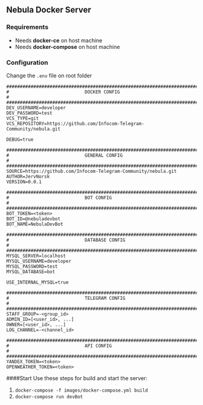 Nebula Docker Server
---

### Requirements
* Needs __docker-ce__ on host machine
* Needs __docker-compose__ on host machine

### Configuration
Change the `.env` file on root folder

```properties
#########################################################################
#                            DOCKER CONFIG                              #
#########################################################################
DEV_USERNAME=developer
DEV_PASSWORD=test
VCS_TYPE=git
VCS_REPOSITORY=https://github.com/Infocom-Telegram-Community/nebula.git

DEBUG=true

#########################################################################
#                            GENERAL CONFIG                             #
#########################################################################
SOURCE=https://github.com/Infocom-Telegram-Community/nebula.git
AUTHOR=JervNorsk
VERSION=0.0.1

#########################################################################
#                            BOT CONFIG                                 #
#########################################################################
BOT_TOKEN=<token>
BOT_ID=@nebuladevbot
BOT_NAME=NebulaDevBot

#########################################################################
#                            DATABASE CONFIG                            #
#########################################################################
MYSQL_SERVER=localhost
MYSQL_USERNAME=developer
MYSQL_PASSWORD=test
MYSQL_DATABASE=bot

USE_INTERNAL_MYSQL=true

#########################################################################
#                            TELEGRAM CONFIG                            #
#########################################################################
STAFF_GROUP=-<group_id>
ADMIN_ID=[<user_id>, ...]
OWNER=[<user_id>, ...]
LOG_CHANNEL=-<channel_id>

#########################################################################
#                            API CONFIG                                 #
#########################################################################
YANDEX_TOKEN=<token>
OPENWEATHER_TOKEN=<token>
```

####Start
Use these steps for build and start the server:
1. `docker-compose -f images/docker-compose.yml build`
1. `docker-compose run devBot`